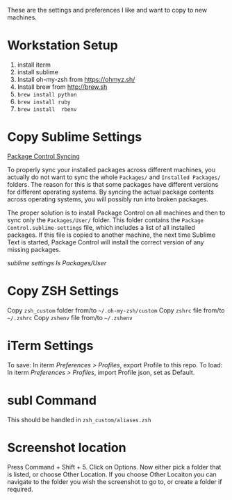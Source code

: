 These are the settings and preferences I like and want to copy to new machines.

# Workstation Setup

  1. install iterm
  2. install sublime
  3. Install oh-my-zsh from https://ohmyz.sh/
  4. Install brew from http://brew.sh
  5. `brew install python`
  6. `brew install ruby`
  7. `brew install  rbenv`



# Copy Sublime Settings

[Package Control Syncing](https://packagecontrol.io/docs/syncing)

To properly sync your installed packages across different machines, you actually do not want to sync the whole `Packages/` and `Installed Packages/` folders. The reason for this is that some packages have different versions for different operating systems. By syncing the actual package contents across operating systems, you will possibly run into broken packages.

The proper solution is to install Package Control on all machines and then to sync only the `Packages/User/` folder. This folder contains the `Package Control.sublime-settings` file, which includes a list of all installed packages. If this file is copied to another machine, the next time Sublime Text is started, Package Control will install the correct version of any missing packages.

_sublime settings Is Packages/User_

# Copy ZSH Settings

Copy `zsh_custom` folder from/to `~/.oh-my-zsh/custom`
Copy `zshrc` file from/to `~/.zshrc`
Copy `zshenv` file from/to `~/.zshenv`

# iTerm Settings

To save: In iterm _Preferences > Profiles_, export Profile to this repo.
To load: In iterm _Preferences > Profiles_, import Profile json, set as Default.

# subl Command

This should be handled in `zsh_custom/aliases.zsh`

# Screenshot location
Press Command + Shift + 5.
Click on Options.
Now either pick a folder that is listed, or choose Other Location.
If you choose Other Locaiton you can navigate to the folder you wish the screenshot to go to, or create a folder if required.
